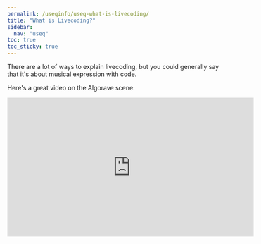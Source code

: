 ```yaml
---
permalink: /useqinfo/useq-what-is-livecoding/
title: "What is Livecoding?"
sidebar:
  nav: "useq"
toc: true
toc_sticky: true
---
```



There are a lot of ways to explain livecoding, but you could generally say that it's about musical expression with code.

Here's a great video on the Algorave scene:


<iframe width="560" height="315" src="https://www.youtube.com/embed/S2EZqikCIfY?si=NCsVor0n25MWeD10" title="YouTube video player" frameborder="0" allow="accelerometer; autoplay; clipboard-write; encrypted-media; gyroscope; picture-in-picture; web-share" referrerpolicy="strict-origin-when-cross-origin" allowfullscreen></iframe>